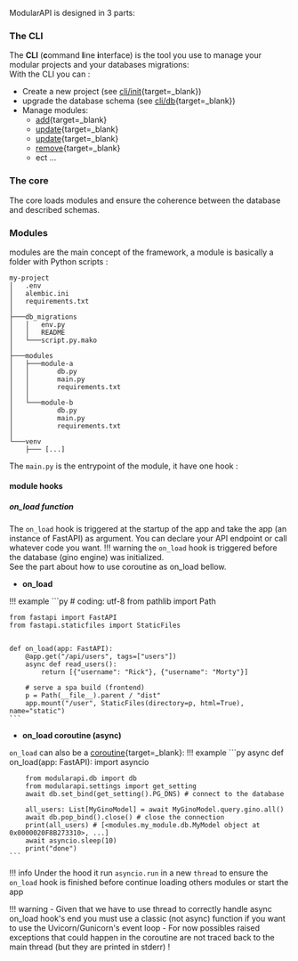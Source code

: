 ModularAPI is designed in 3 parts:

### The CLI
The **CLI** (**c**ommand **l**ine **i**nterface) is the tool you use to manage your modular projects and your databases migrations:<br>
With the CLI you can :

- Create a new project (see [cli/init](/cli/init/){target=_blank})
- upgrade the database schema (see [cli/db](/cli/db/){target=_blank})
- Manage modules:
    - [add](/cli/modules/#add-a-module){target=_blank}
    - [update](/cli/modules/#update-a-module){target=_blank}
    - [update](/cli/modules/#update-a-module){target=_blank}
    - [remove](/cli/modules/#remove-a-module){target=_blank}
    - ect ...

### The core
The core loads modules and ensure the coherence between the database and described schemas.

### Modules
modules are the main concept of the framework, a module is basically a folder with Python scripts :
```
my-project
│   .env
│   alembic.ini
│   requirements.txt
│
├───db_migrations
│   │   env.py
│   │   README
│   └───script.py.mako
│
├───modules
│   ├───module-a
│   │       db.py
│   │       main.py
│   │       requirements.txt
│   │
│   └───module-b
│           db.py
│           main.py
│           requirements.txt
│
└───venv
    ├─── [...]
```

The `main.py` is the entrypoint of the module, it have one hook :

#### module hooks

##### on_load function

The `on_load` hook is triggered at the startup of the app and take the app (an instance of FastAPI) as argument.
You can declare your API endpoint or call whatever code you want.
!!! warning
    the `on_load` hook is triggered before the database (gino engine) was initialized.<br />
    See the part about how to use coroutine as on_load bellow.


- **on_load**

!!! example
    ```py
    # coding: utf-8
    from pathlib import Path

    from fastapi import FastAPI
    from fastapi.staticfiles import StaticFiles


    def on_load(app: FastAPI):
        @app.get("/api/users", tags=["users"])
        async def read_users():
            return [{"username": "Rick"}, {"username": "Morty"}]

        # serve a spa build (frontend)
        p = Path(__file__).parent / "dist"
        app.mount("/user", StaticFiles(directory=p, html=True), name="static")
    ```

- **on_load coroutine (async)**

`on_load` can also be a [coroutine](https://docs.python.org/3/library/asyncio-task.html#coroutines){target=_blank}:
!!! example
    ```py
    async def on_load(app: FastAPI):
        import asyncio

        from modularapi.db import db
        from modularapi.settings import get_setting
        await db.set_bind(get_setting().PG_DNS) # connect to the database

        all_users: List[MyGinoModel] = await MyGinoModel.query.gino.all()
        await db.pop_bind().close() # close the connection
        print(all_users) # [<modules.my_module.db.MyModel object at 0x0000020F8B273310>, ...]
        await asyncio.sleep(10)
        print("done")
    ```

!!! info
    Under the hood it run `asyncio.run` in a new `thread` to ensure the `on_load` hook is finished before continue loading others modules or start the app

!!! warning
    - Given that we have to use thread to correctly handle async on_load hook's end you must use a classic (not async) function if you want to use the Uvicorn/Gunicorn's event loop
    - For now possibles raised exceptions that could happen in the coroutine are not traced back to the main thread (but they are printed in stderr) !

